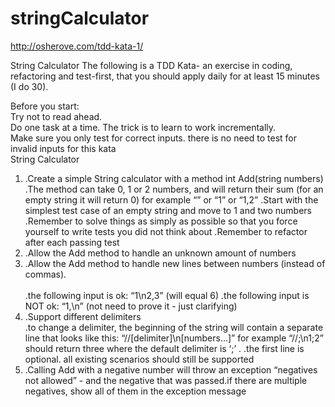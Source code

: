 # stringCalculator
http://osherove.com/tdd-kata-1/

String Calculator
The following is a TDD Kata- an exercise in coding, refactoring and test-first, that you should apply daily for at least 15 minutes (I do 30).

Before you start:<br>
Try not to read ahead.<br>
Do one task at a time. The trick is to learn to work incrementally.<br>
Make sure you only test for correct inputs. there is no need to test for invalid inputs for this kata<br>
String Calculator<br>

<ol>
<li>.Create a simple String calculator with a method int Add(string numbers)</li>
  .The method can take 0, 1 or 2 numbers, and will return their sum (for an empty string it will return 0) for example “” or “1” or “1,2”
  .Start with the simplest test case of an empty string and move to 1 and two numbers
  .Remember to solve things as simply as possible so that you force yourself to write tests you did not think about
  .Remember to refactor after each passing test

 
<li>.Allow the Add method to handle an unknown amount of numbers</li>

<li>.Allow the Add method to handle new lines between numbers (instead of commas).</li><br>
  .the following input is ok:  “1\n2,3”  (will equal 6)
  .the following input is NOT ok:  “1,\n” (not need to prove it - just clarifying)
  
<li>.Support different delimiters</li>
  .to change a delimiter, the beginning of the string will contain a separate line that looks like this:   “//[delimiter]\n[numbers…]” for example “//;\n1;2” should return three where the default delimiter is ‘;’ .
  .the first line is optional. all existing scenarios should still be supported
  
<li>.Calling Add with a negative number will throw an exception “negatives not allowed” - and the negative that was passed.if there are multiple negatives, show all of them in the exception message</li>
</ol>
